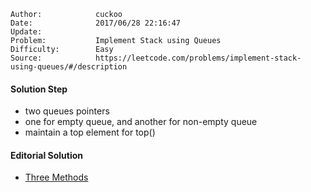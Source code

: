 
    Author:            cuckoo
    Date:              2017/06/28 22:16:47
    Update:            
    Problem:           Implement Stack using Queues
    Difficulty:        Easy
    Source:            https://leetcode.com/problems/implement-stack-using-queues/#/description

#### Solution Step
 - two queues pointers
 - one for empty queue, and another for non-empty queue
 - maintain a top element for top()

#### Editorial Solution
 - [Three Methods](https://leetcode.com/articles/implement-stack-using-queues/#approach-1-two-queues-push-o1-pop-on)
